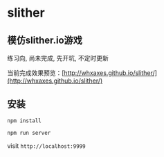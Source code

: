 # slither

## 模仿slither.io游戏

练习向, 尚未完成, 先开坑, 不定时更新

当前完成效果预览：[http://whxaxes.github.io/slither/](http://whxaxes.github.io/slither/)

## 安装 
```
npm install
```

```
npm run server
```

visit `http://localhost:9999`
